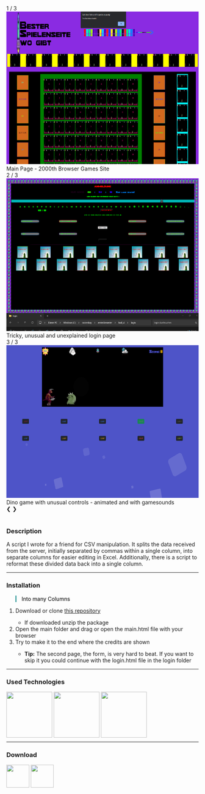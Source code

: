 <link rel="stylesheet" href="./projects.css">

<div class="card d-flex">
  <div class="f-row">
    <div class="f-column f-column-left">
    <!-- Slideshow container -->
      <div class="slideshow-container">
        <!-- Full-width images with number and caption text -->
        <div class="mySlides fade">
          <div class="numbertext">1 / 3</div>
          <img class="car-img" id="img1" src="../../img/badui/main.png" style="width:100%" width="400px" height="400px" onclick="enlargeImg('img1')">
          <div class="caption">Main Page - 2000th Browser Games Site</div>
        </div>
        <div class="mySlides fade">
          <div class="numbertext">2 / 3</div>
          <img class="car-img" id="img2" src="../../img/badui/login.png" style="width:100%" width="400px" height="400px" onclick="enlargeImg('img2')">
          <div class="caption">Tricky, unusual and unexplained login page</div>
        </div>
        <div class="mySlides fade">
          <div class="numbertext">3 / 3</div>
          <img class="car-img" id="img3" src="../../img/badui/game.png" style="width:100%" width="400px" height="400px" onclick="enlargeImg('img3')">
          <div class="caption">Dino game with unusual controls - animated and with gamesounds</div>
        </div>
        <!-- Next and previous buttons -->
      <a class="prev" onclick="plusSlides(-1)">&#10094;</a>
      <a class="next" onclick="plusSlides(1)">&#10095;</a>
      </div>
      <br>
      <!-- The dots/circles -->
      <div style="text-align:center">
        <span class="dot" onclick="currentSlide(1)"></span>
        <span class="dot" onclick="currentSlide(2)"></span>
        <span class="dot" onclick="currentSlide(3)"></span>
      </div>
    </div>
    <div class="f-column f-column-right">
        <h3 id="desc-sub" class="subtitle">Description</h3>
    <p class="description">
      A script I wrote for a friend for CSV manipulation. It splits the data received from the server, initially separated by commas within a single column, into separate columns for easier editing in Excel. Additionally, there is a script to reformat these divided data back into a single column.
    </p>
    </div>
  </div>
</div>

<hr style="margin-top: 0.5rem; margin-bottom: 0.5rem;" />

<div class="card d-flex">
  <div class=f-col>
    <div class="f-row">
        <h3 id="inst-sub" class="subtitle">Installation</h3>
    </div>
    <div class="f-row">
        <blockquote style="border-left-color: teal; color: black;" id="inst-sub-sub" class="subtitle">Into many Columns</blockquote>
    </div>
    <div class="f-row">
        <ol class="description">
            <li>Download or clone <a href="https://gitlab.com/andiblup/bad_ui">this repository</a></li>
            <ul>
                <li>If downloaded unzip the package</li>
            </ul>
            <li>Open the main folder and drag or open the main.html file with your browser</li>
            <li>Try to make it to the end where the credits are shown</li>
            <ul>
            <li><b>Tip:</b> The second page, the form, is very hard to beat. If you want to skip it you could continue with the login.html file in the login folder</li>
            </ul>
        </ol>
    </div>
  </div>
</div>

<hr style="margin-top: 0.5rem; margin-bottom: 0.5rem;" />

<!-- <div class="card d-flex">
  <div class=f-col>
    <div class="f-row">
        <h3 id="tech-sub" class="subtitle">Used Technologies</h3>
    </div>
    <div class="f-row-around">
        <img src="https://cdn.jsdelivr.net/gh/devicons/devicon/icons/html5/html5-original.svg" width="120px" height="120px"/>
        <img src="https://cdn.jsdelivr.net/gh/devicons/devicon/icons/css3/css3-original.svg" width="120px" height="120px"/>
        <img src="https://cdn.jsdelivr.net/gh/devicons/devicon/icons/javascript/javascript-original.svg" width="120px" height="120px"/>
    </div>
    <div id="down-sub" class="f-row">
        <h3 class="subtitle">Download</h3>
    </div>
    <div class="f-row-around">
        <a href="https://gitlab.com/andiblup/bad_ui"><img src="https://cdn.jsdelivr.net/gh/devicons/devicon/icons/gitlab/gitlab-original.svg" width="120px" height="120px"/></a>
        <a href="https://gitlab.com/andiblup/bad_ui"><img src="https://cdn.jsdelivr.net/gh/devicons/devicon/icons/github/github-original.svg" width="120px" height="120px"/></a>
    </div>
  </div>
</div>

<hr style="margin-top: 0.5rem; margin-bottom: 0.5rem;" /> -->

<div class="card d-flex">
  <div class=f-col>
    <div class="f-row">
        <h3 id="tech-sub" class="subtitle">Used Technologies</h3>
    </div>
    <div class="f-row-around">
        <img src="https://cdn.jsdelivr.net/gh/devicons/devicon/icons/html5/html5-original.svg" width="120px" height="120px"/>
        <img src="https://cdn.jsdelivr.net/gh/devicons/devicon/icons/css3/css3-original.svg" width="120px" height="120px"/>
        <img src="https://cdn.jsdelivr.net/gh/devicons/devicon/icons/javascript/javascript-original.svg" width="120px" height="120px"/>
    </div>
    
  </div>
</div>

<hr style="margin-top: 0.5rem; margin-bottom: 0.5rem;" />

<div class="card d-flex">
  <div class=f-col>
<div id="down-sub-2" class="f-row">
        <h3 id="down-sub-3" class="subtitle">Download</h3>
    </div>
    <div class="f-row-around">
        <a href="https://gitlab.com/andiblup/bad_ui"><img src="https://cdn.jsdelivr.net/gh/devicons/devicon/icons/gitlab/gitlab-original.svg" width="60px" height="60px"/></a>
        <a href="https://gitlab.com/andiblup/bad_ui"><img src="https://cdn.jsdelivr.net/gh/devicons/devicon/icons/github/github-original.svg" width="60px" height="60px"/></a>
    </div>
</div>
</div>

<script>
  let slideIndex = 1;
  //let slides = document.getElementsByClassName("mySlides");
showSlides(slideIndex);

// Next/previous controls
function plusSlides(n) {
  showSlides(slideIndex += n);
}

// Thumbnail image controls
function currentSlide(n) {
  showSlides(slideIndex = n);
}

function showSlides(n) {
  let i;
  let slides = document.getElementsByClassName("mySlides");
  let dots = document.getElementsByClassName("dot");
  if (n > slides.length) {slideIndex = 1}
  if (n < 1) {slideIndex = slides.length}
  for (i = 0; i < slides.length; i++) {
    slides[i].style.display = "none";
  }
  for (i = 0; i < dots.length; i++) {
    dots[i].className = dots[i].className.replace(" active", "");
  }
  slides[slideIndex-1].style.display = "block";
  dots[slideIndex-1].className += " active";
}

let imgIsBig = false;
let next = document.getElementsByClassName("next");
let prev = document.getElementsByClassName("prev");
let caption = document.getElementsByClassName("caption");
let numbertext = document.getElementsByClassName("numbertext");

function enlargeImg(id) {
    if (imgIsBig) {
        resetImg(id);
        imgIsBig = false;
        //console.log(numbertext);
        for (let element of numbertext) {
          element.style.display = "block"
        }
        for (let element of caption) {
          element.style.display = "block"
        }
        for (let element of prev) {
          element.style.display = "block"
        }
        for (let element of next) {
          element.style.display = "block"
        }
        
        // numbertext.style.display = "block";
        // next.style.display = "block";
        // prev.style.display = "block";
        // caption.style.display = "block";
    } else {
        img = document.getElementById(id);
        img.style.transform = "scale(2.5)";
        img.style.transition = "transform 0.25s ease";
        //img.style.marginTop = "5rem";
        imgIsBig = true;

        for (let element of numbertext) {
          element.style.display = "none"
        }
        for (let element of caption) {
          element.style.display = "none"
        }
        for (let element of prev) {
          element.style.display = "none"
        }
        for (let element of next) {
          element.style.display = "none"
        }

        // slides[slideIndex-1].style.transform = "scale(3)";
        // slides[slideIndex-1].style.transition = "transform 0.25s ease";
        // slides[slideIndex-1].style.marginTop = "5rem";
        // imgIsBig = true;
        // next.style.display = "none";
        // prev.style.display = "none";
        // caption.style.display = "none";

    }
    
}
function resetImg(id) {
    img = document.getElementById(id);
    img.style.transform = "scale(1)";
    img.style.transition = "transform 0.25s ease";
    //img.style.marginTop = "0rem";
    
    // img = document.getElementById(id);
    // slides[slideIndex-1].style.transform = "scale(1)";
    // slides[slideIndex-1].style.transition = "transform 0.25s ease";
    }
</script>
